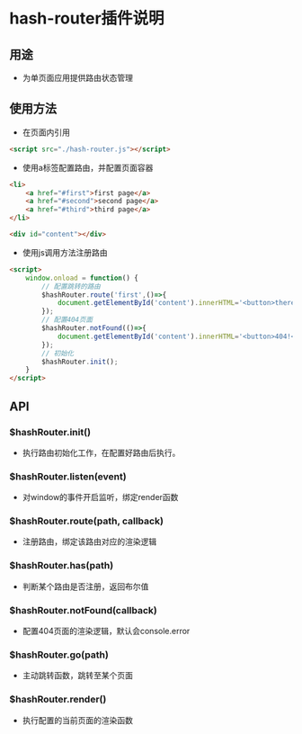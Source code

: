 # hash-router插件说明

## 用途

- 为单页面应用提供路由状态管理

## 使用方法

- 在页面内引用

```html
<script src="./hash-router.js"></script>
```

- 使用a标签配置路由，并配置页面容器

```html
<li>
    <a href="#first">first page</a>
    <a href="#second">second page</a>
    <a href="#third">third page</a>
</li>

<div id="content"></div>
```

- 使用js调用方法注册路由

```html
<script>
    window.onload = function() {
        // 配置跳转的路由
        $hashRouter.route('first',()=>{
            document.getElementById('content').innerHTML='<button>there is the first page</button>';
        });
        // 配置404页面
        $hashRouter.notFound(()=>{
            document.getElementById('content').innerHTML='<button>404!</button>';
        });
        // 初始化
        $hashRouter.init();
    }
</script>
```

## API

### $hashRouter.init()

- 执行路由初始化工作，在配置好路由后执行。

### $hashRouter.listen(event)

- 对window的事件开启监听，绑定render函数

### $hashRouter.route(path, callback)

- 注册路由，绑定该路由对应的渲染逻辑

### $hashRouter.has(path)

- 判断某个路由是否注册，返回布尔值

### $hashRouter.notFound(callback)

- 配置404页面的渲染逻辑，默认会console.error

### $hashRouter.go(path)

- 主动跳转函数，跳转至某个页面

### $hashRouter.render()

- 执行配置的当前页面的渲染函数
